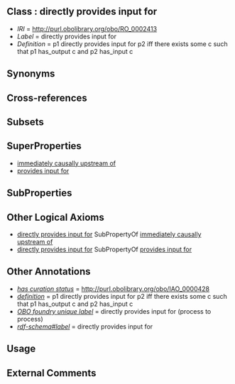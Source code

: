 
## Class : directly provides input for

 * *IRI* = http://purl.obolibrary.org/obo/RO_0002413
 * *Label* = directly provides input for
 * *Definition* = p1 directly provides input for p2 iff there exists some c such that p1 has_output c and p2 has_input c

## Synonyms


## Cross-references


## Subsets


## SuperProperties

 * [immediately causally upstream of](../../RO/12/RO_0002412.md)
 * [provides input for](../../RO/14/RO_0002414.md)

## SubProperties


## Other Logical Axioms

 * [directly provides input for](../../RO/13/RO_0002413.md) SubPropertyOf [immediately causally upstream of](../../RO/12/RO_0002412.md)
 * [directly provides input for](../../RO/13/RO_0002413.md) SubPropertyOf [provides input for](../../RO/14/RO_0002414.md)

## Other Annotations

 * *[has curation status](../../IAO/14/IAO_0000114.md)* = http://purl.obolibrary.org/obo/IAO_0000428
 * *[definition](../../IAO/15/IAO_0000115.md)* = p1 directly provides input for p2 iff there exists some c such that p1 has_output c and p2 has_input c
 * *[OBO foundry unique label](../../IAO/89/IAO_0000589.md)* = directly provides input for (process to process)
 * *[rdf-schema#label](../../el/rdf-schema#label.md)* = directly provides input for

## Usage


## External Comments

